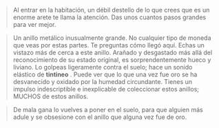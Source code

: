 >Al entrar en la habitación, un débil destello de lo que crees que es un enorme arete te llama la atención.  Das unos cuantos pasos grandes para ver mejor.
  
 >Un anillo metálico inusualmente grande.  No cualquier tipo de moneda que veas por estas partes.  Te preguntas cómo llegó aquí.  Echas un vistazo más de cerca a este anillo.  Arañado y desgastado más allá del reconocimiento de su estado original, es sorprendentemente hueco y liviano.  Lo golpeas ligeramente contra el suelo;  hace un sonido elástico de **tintineo** .  Puede ver que lo que una vez fue oro se ha desvanecido y oxidado por la humedad circundante.  Tienes un impulso indescriptible e inexplicable de coleccionar estos anillos;  MUCHOS de estos anillos.
  
 > De mala gana lo vuelves a poner en el suelo, para que alguien más adule y se obsesione con el anillo que alguna vez fue de oro.
